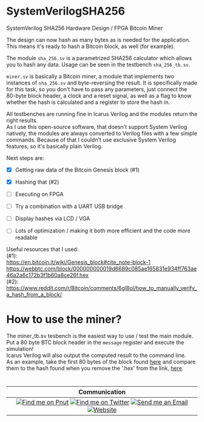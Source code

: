 # SystemVerilogSHA256

SystemVerilog SHA256 Hardware Design / FPGA Bitcoin Miner  


The design can now hash as many bytes as is needed for the application.
This means it's ready to hash a Bitcoin block, as well (for example).

The module `sha_256.sv` is a parametrized SHA256 calculator which allows you to hash any data. Usage can be seen in the testbench `sha_256_tb.sv`.  

`miner.sv` is basically a Bitcoin miner, a module that implements two instances of `sha_256.sv` and byte-reversing the result. It is specifically made for this task, so you don't have to pass any parameters, just connect the 80-byte block header, a clock and a reset signal, as well as a flag to know whether the hash is calculated and a register to store the hash in.

All testbenches are running fine in Icarus Verilog and the modules return the right results.  
As I use this open-source software, that doesn't support System Verilog natively, the modules are always converted to Verilog files with a few simple commands. Because of that I couldn't use exclusive System Verilog features, so it's basically plain Verilog.

Next steps are:
- [X] Getting raw data of the Bitcoin Genesis block (#1)
- [X] Hashing that (#2)
- [ ] Executing on FPGA
- [ ] Try a combination with a UART USB bridge
- [ ] Display hashes via LCD / VGA
- [ ] Lots of optimization / making it both more efficient and the code more readable


Useful resources that I used:  
(#1):  
https://en.bitcoin.it/wiki/Genesis_block#cite_note-block-1  
https://webbtc.com/block/000000000019d6689c085ae165831e934ff763ae46a2a6c172b3f1b60a8ce26f.hex  
(#2):  
https://www.reddit.com/r/Bitcoin/comments/6gl8ol/how_to_manually_verify_a_hash_from_a_block/


# How to use the miner?
The miner_tb.sv tesbench is the easiest way to use / test the main module.  
Put a 80 byte BTC block header in the `message` register and execute the simulation!  
Icarus Verilog will also output the computed result to the command line.  
As an example, take the first 80 bytes of the block found [here](https://webbtc.com/block/000000000019d6689c085ae165831e934ff763ae46a2a6c172b3f1b60a8ce26f.hex) and compare them to the hash found when you remove the '.hex' from the link, [here](https://webbtc.com/block/000000000019d6689c085ae165831e934ff763ae46a2a6c172b3f1b60a8ce26f).

#

|Communication|
|:-----------:|
| [![Find me on Pnut](https://img.shields.io/badge/Pnut-unixb0y-yellowgreen.svg)](http://pnut.io/@unixb0y) [![Find me on Twitter](https://img.shields.io/badge/Twitter-unixb0y-00aced.svg)](https://twitter.com/unixb0y) [![Send me an Email](https://img.shields.io/badge/E--Mail-unixb0y-lightgrey.svg)](mailto:unixb0y@protonmail.com) [![Website](https://img.shields.io/badge/Web-unixb0y-red.svg)](http://unixb0y.github.io)|
